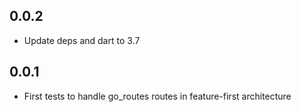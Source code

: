 ## 0.0.2

* Update deps and dart to 3.7

## 0.0.1

* First tests to handle go_routes routes in feature-first architecture
